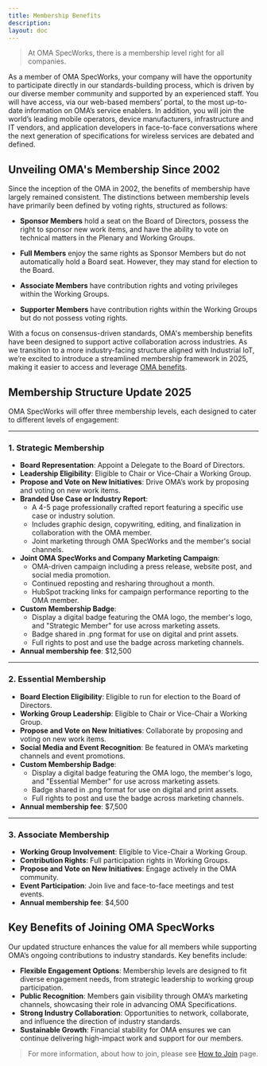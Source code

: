 ```yaml
---
title: Membership Benefits
description:
layout: doc
---
```

> At OMA SpecWorks, there is a membership level right for all companies.

As a member of OMA SpecWorks, your company will have the opportunity to participate directly in our standards-building process, which is driven by our diverse member community and supported by an experienced staff. You will have access, via our web-based members’ portal, to the most up-to-date information on OMA’s service enablers. In addition, you will join the world’s leading mobile operators, device manufacturers, infrastructure and IT vendors, and application developers in face-to-face conversations where the next generation of specifications for wireless services are debated and defined.  

## Unveiling OMA's Membership Since 2002

Since the inception of the OMA in 2002, the benefits of membership have largely remained consistent. The distinctions between membership levels have primarily been defined by voting rights, structured as follows:

- **Sponsor Members** hold a seat on the Board of Directors, possess the right to sponsor new work items, and have the ability to vote on technical matters in the Plenary and Working Groups.

- **Full Members** enjoy the same rights as Sponsor Members but do not automatically hold a Board seat. However, they may stand for election to the Board.

- **Associate Members** have contribution rights and voting privileges within the Working Groups.

- **Supporter Members** have contribution rights within the Working Groups but do not possess voting rights.

With a focus on consensus-driven standards, OMA's membership benefits have been designed to support active collaboration across industries. As we transition to a more industry-facing structure aligned with Industrial IoT, we’re excited to introduce a streamlined membership framework in 2025, making it easier to access and leverage [OMA benefits](/omaspecworks/membership/benefits#membership-benefits).

## Membership Structure Update 2025

OMA SpecWorks will offer three membership levels, each designed to cater to different levels of engagement:

---

### **1. Strategic Membership**
- **Board Representation**: Appoint a Delegate to the Board of Directors.
- **Leadership Eligibility**: Eligible to Chair or Vice-Chair a Working Group.
- **Propose and Vote on New Initiatives**: Drive OMA’s work by proposing and voting on new work items.
- **Branded Use Case or Industry Report**: 
  - A 4-5 page professionally crafted report featuring a specific use case or industry solution.
  - Includes graphic design, copywriting, editing, and finalization in collaboration with the OMA member.
  - Joint marketing through OMA SpecWorks and the member's social channels.
- **Joint OMA SpecWorks and Company Marketing Campaign**:
  - OMA-driven campaign including a press release, website post, and social media promotion.
  - Continued reposting and resharing throughout a month.
  - HubSpot tracking links for campaign performance reporting to the OMA member.
- **Custom Membership Badge**: 
  - Display a digital badge featuring the OMA logo, the member's logo, and "Strategic Member" for use across marketing assets.
  - Badge shared in .png format for use on digital and print assets.
  - Full rights to post and use the badge across marketing channels.
- **Annual membership fee**: $12,500
---

### **2. Essential Membership**
- **Board Election Eligibility**: Eligible to run for election to the Board of Directors.
- **Working Group Leadership**: Eligible to Chair or Vice-Chair a Working Group.
- **Propose and Vote on New Initiatives**: Collaborate by proposing and voting on new work items.
- **Social Media and Event Recognition**: Be featured in OMA’s marketing channels and event promotions.
- **Custom Membership Badge**: 
  - Display a digital badge featuring the OMA logo, the member's logo, and "Essential Member" for use across marketing assets.
  - Badge shared in .png format for use on digital and print assets.
  - Full rights to post and use the badge across marketing channels.
- **Annual membership fee**: $7,500

---

### **3. Associate Membership**
- **Working Group Involvement**: Eligible to Vice-Chair a Working Group.
- **Contribution Rights**: Full participation rights in Working Groups.
- **Propose and Vote on New Initiatives**: Engage actively in the OMA community.
- **Event Participation**: Join live and face-to-face meetings and test events.  
- **Annual membership fee**: $4,500

## Key Benefits of Joining OMA SpecWorks

Our updated structure enhances the value for all members while supporting OMA’s ongoing contributions to industry standards. Key benefits include:

- **Flexible Engagement Options**: Membership levels are designed to fit diverse engagement needs, from strategic leadership to working group participation.
- **Public Recognition**: Members gain visibility through OMA’s marketing channels, showcasing their role in advancing OMA Specifications.
- **Strong Industry Collaboration**: Opportunities to network, collaborate, and influence the direction of industry standards.
- **Sustainable Growth**: Financial stability for OMA ensures we can continue delivering high-impact work and support for our members.

 > For more information, about how to join, please see [How to Join](/omaspecworks/membership/join) page.